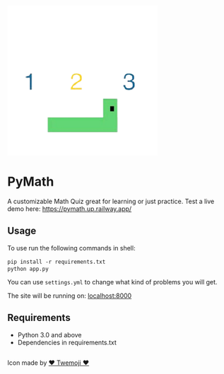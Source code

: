 ![PyMath_Logo](https://raw.githubusercontent.com/SuperZekes/PyMath/main/PyMath_Logo.png)


# PyMath
A customizable Math Quiz great for learning or just practice.
Test a live demo here: https://pymath.up.railway.app/

## Usage
To use run the following commands in shell:
```
pip install -r requirements.txt
python app.py 
```

You can use `settings.yml` to change what kind of problems you will get.

The site will be running on: [localhost:8000](http://localhost:8000/)




## Requirements
- Python 3.0 and above
- Dependencies in requirements.txt


##

Icon made by [♥ Twemoji ♥](https://twemoji.twitter.com/)
